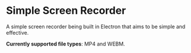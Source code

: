 # Simple Screen Recorder
A simple screen recorder being built in Electron that aims to be simple and effective.

**Currently supported file types**:  MP4 and WEBM.

